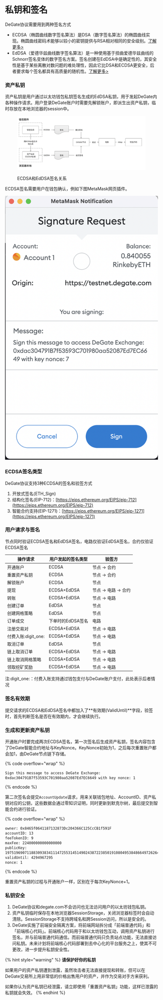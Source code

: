 # 私钥和签名

DeGate协议需要用到两种签名方式

* ECDSA（椭圆曲线数字签名算法）是DSA（数字签名算法）的椭圆曲线实现。椭圆曲线密码术能够以较小的密钥提供与RSA相对相同的安全级别。[了解更多>](https://en.wikipedia.org/wiki/Elliptic\_Curve\_Digital\_Signature\_Algorithm)
* EdDSA（爱德华兹曲线数字签名算法）是一种使用基于扭曲爱德华兹曲线的Schnorr签名变体的数字签名方案。签名创建在EdDSA中是确定性的，其安全性是基于某些离散对数问题的难处理性，因此它比DSA和ECDSA更安全，后者要求每个签名都具有高质量的随机性。[了解更多>](https://en.wikipedia.org/wiki/EdDSA)

### 资产私钥

资产私钥是用户通过以太坊钱包私钥签名生成的EdDSA私钥，用于发起DeGate内各种操作请求。用户登录DeGate账户时需要先解锁账户，即派生出资产私钥，临时存放在本地浏览器的session中。

<figure><img src="../.gitbook/assets/Screen Shot 2022-10-21 at 14.43.51.png" alt=""><figcaption><p>ECDSA和EdDSA签名关系</p></figcaption></figure>

ECDSA签名需要用户在钱包确认，例如下图MetaMask网页插件。

![](<../.gitbook/assets/Screen Shot 2022-08-18 at 12.51.47 PM.png>)

### ECDSA签名类型

DeGate协议支持3种ECDSA的签名和验签方式

1. 开放式签名(ETH\_Sign)
2. 结构化签名(EIP-712)：[https://eips.ethereum.org/EIPS/eip-712](https://eips.ethereum.org/EIPS/eip-712)
3. 智能合约支持(EIP-1271)：[https://eips.ethereum.org/EIPS/eip-1271](https://eips.ethereum.org/EIPS/eip-1271)

### 用户请求与签名

节点同时验证ECDSA签名和EdDSA签名，电路仅验证EdDSA签名，合约仅验证ECDSA签名

| 操作请求             | 用户发起的签名类型   | 验签方            |
| ---------------- | ----------- | -------------- |
| 开通账户             | ECDSA       | 节点 -> 合约       |
| 重置资产私钥           | ECDSA       | 节点 -> 合约       |
| 解锁账户             | ECDSA       | 节点             |
| 提现               | ECDSA+EdDSA | 节点 -> 电路 -> 合约 |
| 转账               | ECDSA+EdDSA | 节点 -> 电路       |
| 创建订单             | EdDSA       | 节点             |
| 创建网格策略           | EdDSA       | 节点             |
| 订单成交             | 下单时的EdDSA签名 | 电路             |
| 注册交易对            | ECDSA+EdDSA | 节点 -> 电路       |
| 付费入账:digit\_one: | ECDSA+EdDSA | 节点 -> 电路       |
| 取消订单             | EdDSA       | 节点             |
| 链上取消订单           | ECDSA+EdDSA | 节点 -> 电路       |
| 链上取消网格策略         | ECDSA+EdDSA | 节点 -> 电路       |
| 领取挖矿奖励           | ECDSA+EdDSA | 节点 -> 电路       |

注:digit\_one:：付费入账支持通过钱包支付与DeGate账户支付，此处表示后者情况

### 签名有效期

提交请求的ECDSA和EdDSA签名中都加入了**有效期(ValidUntil)**字段，验签时，首先判断签名是否在有效期内，才会继续执行。

### 生成和更新资产私钥

开通账户时要完成两次ECDSA签名，第一次签名后生成资产私钥，签名内容包含了DeGate智能合约地址与KeyNonce。KeyNonce初始为1，之后每次重置账户都会加1，由DeGate节点链下存储。

{% code overflow="wrap" %}
```markup
Sign this message to access DeGate Exchange: 0xdac304791B7f53593C701980aa52087Ed7EC6649 with key nonce: 1
```
{% endcode %}

第二次签名会提交`AccountUpdate`请求，用来关联钱包地址、AccountID、资产私钥对应的公钥，这些数据会通过零知识证明，同时更新到默克尔树，最后提交到智能合约进行验证。

{% code overflow="wrap" %}
```
owner: 0x8465f0641187132873Dc204366C125CcCB1f591F
accountID: 13
feeTokenID: 9
maxFee: 224000000000000000
publicKey: 19751969071188309383411147255314514902438722385019108049538486649726264961725
validUntil: 4294967295
nonce: 1
```
{% endcode %}

重置资产私钥的过程与开通账户一样，区别在于每次KeyNonce+1。

### 私钥安全

1. DeGate协议和degate.com不会访问也无法访问用户的以太坊钱包私钥。
2. 资产私钥临时保存在本地浏览器SessionStorage，关闭浏览器标签时会自动清除。SessionStorage不支持跨域名和跨Session访问，所以是安全的。
3. DeGate实施了前端安全隔离方案，将前端网站拆分成「前端普通代码」和「前端核心代码」。前端核心代码用于和以太坊钱包互动，调用资产私钥进行签名，并与前端普通代码通信。而前端普通代码只负责站点功能，无法直接访问私钥。未来计划将前端核心代码部署到去中心化的平台服务之上，使其不可更改，进一步提升私钥安全性。

{% hint style="warning" %}
**请保护好你的私钥**

如果用户的资产私钥遭到泄露，虽然攻击者无法直接提现和转账，但可以在DeGate交易所上用非常低的价格出售用户的资产，并作为交易对手方来获利。

如果你认为资产私钥已经泄露，请立即使用「重置资产私钥」功能，这样已泄露的私钥就会失效。
{% endhint %}

